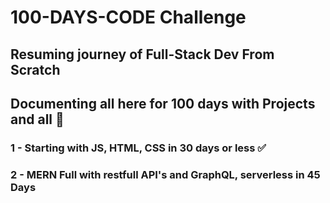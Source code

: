 # 100-DAYS-CODE Challenge 
## Resuming journey of Full-Stack Dev From Scratch 
## Documenting all here for 100 days with Projects and all 🙂

### 1 - Starting with JS, HTML, CSS in 30 days or less ✅

### 2 - MERN Full with restfull API's and GraphQL, serverless in 45 Days 
